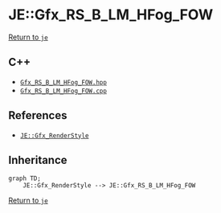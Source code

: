 # JE::Gfx_RS_B_LM_HFog_FOW

[Return to `je`](/docs/je.md)

## C++

- [`Gfx_RS_B_LM_HFog_FOW.hpp`](/src/je/Gfx_RS_B_LM_HFog_FOW.hpp)
- [`Gfx_RS_B_LM_HFog_FOW.cpp`](/src/je/Gfx_RS_B_LM_HFog_FOW.cpp)

## References

- [`JE::Gfx_RenderStyle`](/docs/je/Gfx_RenderStyle.md)

## Inheritance

```mermaid
graph TD;
    JE::Gfx_RenderStyle --> JE::Gfx_RS_B_LM_HFog_FOW
```

[Return to `je`](/docs/je.md)